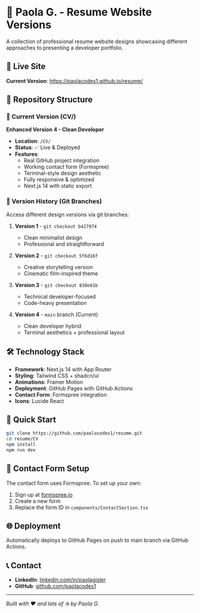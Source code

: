 # 🌟 Paola G. - Resume Website Versions

A collection of professional resume website designs showcasing different approaches to presenting a developer portfolio.

## 🚀 Live Site
**Current Version**: https://paolacodes1.github.io/resume/

## 📁 Repository Structure

### 🎯 Current Version (CV/)
**Enhanced Version 4 - Clean Developer**
- **Location**: `/CV/`
- **Status**: ✅ Live & Deployed
- **Features**: 
  - Real GitHub project integration
  - Working contact form (Formspree)
  - Terminal-style design aesthetic
  - Fully responsive & optimized
  - Next.js 14 with static export

### 🎨 Version History (Git Branches)
Access different design versions via git branches:

1. **Version 1** - `git checkout b427974`
   - Clean minimalist design
   - Professional and straightforward

2. **Version 2** - `git checkout 5f6d16f` 
   - Creative storytelling version
   - Cinematic film-inspired theme

3. **Version 3** - `git checkout 830e81b`
   - Technical developer-focused
   - Code-heavy presentation

4. **Version 4** - `main` branch (Current)
   - Clean developer hybrid
   - Terminal aesthetics + professional layout

## 🛠️ Technology Stack
- **Framework**: Next.js 14 with App Router
- **Styling**: Tailwind CSS + shadcn/ui
- **Animations**: Framer Motion
- **Deployment**: GitHub Pages with GitHub Actions
- **Contact Form**: Formspree integration
- **Icons**: Lucide React

## 🚀 Quick Start
```bash
git clone https://github.com/paolacodes1/resume.git
cd resume/CV
npm install
npm run dev
```

## 📧 Contact Form Setup
The contact form uses Formspree. To set up your own:
1. Sign up at [formspree.io](https://formspree.io)
2. Create a new form
3. Replace the form ID in `components/ContactSection.tsx`

## 🌐 Deployment
Automatically deploys to GitHub Pages on push to main branch via GitHub Actions.

## 📞 Contact
- **LinkedIn**: [linkedin.com/in/paolagisler](https://www.linkedin.com/in/paolagisler)
- **GitHub**: [github.com/paolacodes1](https://github.com/paolacodes1)

---
*Built with ❤️ and lots of ☕ by Paola G.*